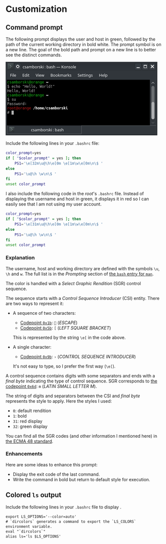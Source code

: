 # Customization

## Command prompt

The following prompt displays the user and host in green, followed by the path of the current
working directory in bold white. The prompt symbol is on a new line.
The goal of the bold path and prompt on a new line is to better see the distinct commands.

![Prompt style](./prompt.png)

Include the following lines in your `.bashrc` file:

```bash
color_prompt=yes
if [ "$color_prompt" = yes ]; then
    PS1='\e[32m\u@\h\e[0m \e[1m\w\e[0m\n\$ '
else
    PS1='\u@\h \w\n\$ '
fi
unset color_prompt
```

I also include the following code in the _root_'s `.bashrc` file. Instead of displaying the
username and host in green, it displays it in red so I can easily see that I am not using my
user account.

```bash
color_prompt=yes
if [ "$color_prompt" = yes ]; then
    PS1='\e[31m\u@\h\e[0m \e[1m\w\e[0m\n\$ '
else
    PS1='\u@\h \w\n\$ '
fi
unset color_prompt
```

### Explanation

The username, host and working directory are defined with the symbols `\u`, `\h` and `w`.
The full list is in the _Prompting_ section of [the `bash` entry for `man`][man-bash].

The color is handled with a _Select Graphic Rendition_ (SGR) control sequence.

The sequence starts with a _Control Sequence Introducer_ (CSI) entity. There are two ways to
represent it:

- A sequence of two characters:
  - [Codepoint `0x1b`][unicode-1b]: `` (_ESCAPE_)
  - [Codepoint `0x5b`][unicode-5b]: `[` (_LEFT SQUARE BRACKET_)
  
  This is represented by the string `\e[` in the code above.

- A single character:
  - [Codepoint `0x9b`][unicode-9b]: `›` (_CONTROL SEQUENCE INTRODUCER_)
  
  It's not easy to type, so I prefer the first way (`\e[`).

A control sequence contains digits with some separators and ends with a _final byte_ indicating the
type of control sequence. SGR corresponds to [the codepoint `0x6d`][unicode-6d]: `m` (_LATIN SMALL
LETTER M_).

The string of digits and separators between the CSI and _final byte_ represents the style to apply.
Here the styles I used:

- `0`: default rendition
- `1`: bold
- `31`: red display
- `32`: green display

You can find all the SGR codes (and other information I mentioned here) in
[the ECMA 48 standard][ecma-48-select-graphic-rendition].

### Enhancements

Here are some ideas to enhance this prompt:
- Display the exit code of the last command.
- Write the command in bold but return to default style for execution.

## Colored `ls` output

Include the following lines in your `.bashrc` file to display .
```
export LS_OPTIONS='--color=auto'
# `dircolors` generates a command to export the `LS_COLORS` environment variable.
eval "`dircolors`"
alias ls='ls $LS_OPTIONS'
```

[unicode-1b]: http://www.fileformat.info/info/unicode/char/1b/index.htm
[unicode-5b]: http://www.fileformat.info/info/unicode/char/5b/index.htm
[unicode-6d]: http://www.fileformat.info/info/unicode/char/6d/index.htm
[unicode-9b]: http://www.fileformat.info/info/unicode/char/9b/index.htm
[man-bash]: https://linux.die.net/man/1/bash
[ecma-48-select-graphic-rendition]: http://www.ecma-international.org/publications/files/ECMA-ST/Ecma-048.pdf#page=75
